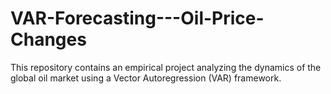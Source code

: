 # VAR-Forecasting---Oil-Price-Changes
This repository contains an empirical project analyzing the dynamics of the global oil market using a Vector Autoregression (VAR) framework. 
